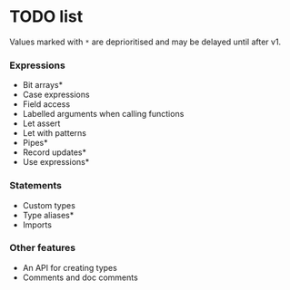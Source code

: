 # TODO list

Values marked with `*` are deprioritised and may be delayed until after v1.

### Expressions

- Bit arrays*
- Case expressions
- Field access
- Labelled arguments when calling functions
- Let assert
- Let with patterns
- Pipes*
- Record updates*
- Use expressions*

### Statements

- Custom types
- Type aliases*
- Imports

### Other features

- An API for creating types
- Comments and doc comments
